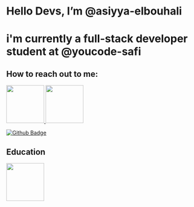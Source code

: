# Hello Devs, I’m @asiyya-elbouhali
# i'm currently a full-stack developer student at @youcode-safi
## How to reach out to me:
 <div>
   <a href='https://www.linkedin.com/in/asiyya-elbouhali-287b9b135/'>
         <img src='https://brandlogos.net/wp-content/uploads/2020/11/linkedin-logo-768x768.png' style='width:100px'>
  </a>
   <a href='https://twitter.com/asiyyaelbouhali'>
         <img src='https://brandlogos.net/wp-content/uploads/2011/08/twitter-logo-vector.png' style='width:100px'>
  </a>
</div>

[![Github Badge](https://img.shields.io/badge/github-333?style=for-the-badge&logo=github&logoColor=white)](https://github.com/asiyya-elbouhali)   

## Education
<div>
   <a href='https://youcode.ma/'>
         <img src='https://avatars.githubusercontent.com/u/77738171?s=200&v=4' style='width:100px'>
  </a>
</div>

